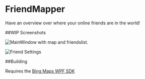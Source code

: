 FriendMapper
============

Have an overview over where your online friends are in the world!

##WIP Screenshots

![MainWindow with map and friendslist.](http://puu.sh/kJSJV/f8db4597e2.jpg)

![Friend Settings](http://puu.sh/kJSKA/8bb421584d.png)


##Building

Requires the [Bing Maps WPF SDK](https://www.microsoft.com/download/en/details.aspx?displaylang=en&id=27165)
